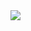 <a href="https://www.telerik.com/kendo-react-ui?utm_medium=referral&utm_source=npm&utm_campaign=kendo-ui-react-trial-npm-layout&utm_content=banner" target="_blank">
<img src="https://www.telerik.com/kendo-react-ui/components/npm-banner.svg">
</a>
